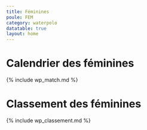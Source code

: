 ```yaml
---
title: Féminines
poule: FEM
category: waterpolo
datatable: true
layout: home
---
```


# Calendrier des féminines

{% include wp_match.md %}

# Classement des féminines

{% include wp_classement.md %}